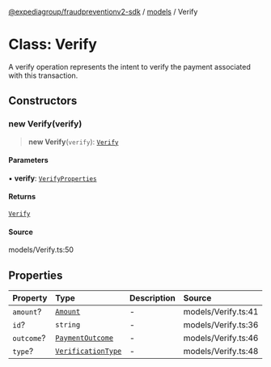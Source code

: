 [@expediagroup/fraudpreventionv2-sdk](../../index.md) / [models](../index.md) / Verify

# Class: Verify

A verify operation represents the intent to verify the payment associated with this transaction.

## Constructors

### new Verify(verify)

> **new Verify**(`verify`): [`Verify`](Verify.md)

#### Parameters

▪ **verify**: [`VerifyProperties`](../interfaces/VerifyProperties.md)

#### Returns

[`Verify`](Verify.md)

#### Source

models/Verify.ts:50

## Properties

| Property | Type | Description | Source |
| :------ | :------ | :------ | :------ |
| `amount`? | [`Amount`](Amount.md) | - | models/Verify.ts:41 |
| `id`? | `string` | - | models/Verify.ts:36 |
| `outcome`? | [`PaymentOutcome`](PaymentOutcome.md) | - | models/Verify.ts:46 |
| `type`? | [`VerificationType`](../type-aliases/VerificationType.md) | - | models/Verify.ts:48 |
